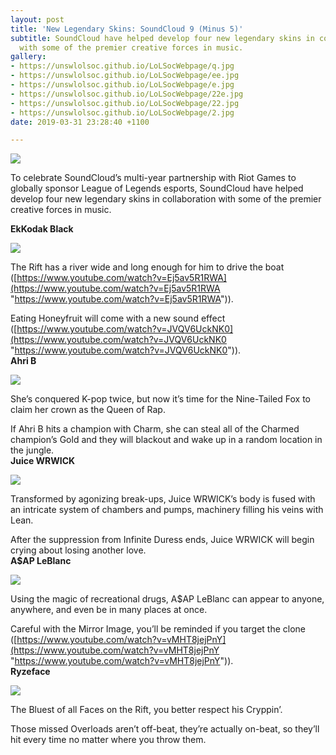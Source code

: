 ```yaml
---
layout: post
title: 'New Legendary Skins: SoundCloud 9 (Minus 5)'
subtitle: SoundCloud have helped develop four new legendary skins in collaboration
  with some of the premier creative forces in music.
gallery:
- https://unswlolsoc.github.io/LoLSocWebpage/q.jpg
- https://unswlolsoc.github.io/LoLSocWebpage/ee.jpg
- https://unswlolsoc.github.io/LoLSocWebpage/e.jpg
- https://unswlolsoc.github.io/LoLSocWebpage/22e.jpg
- https://unswlolsoc.github.io/LoLSocWebpage/22.jpg
- https://unswlolsoc.github.io/LoLSocWebpage/2.jpg
date: 2019-03-31 23:28:40 +1100

---
```

**![](https://unswlolsoc.github.io/LoLSocWebpage/uploads/q.jpg)**

To celebrate SoundCloud’s multi-year partnership with Riot Games to globally sponsor League of Legends esports, SoundCloud have helped develop four new legendary skins in collaboration with some of the premier creative forces in music.
<br> <p>
**EkKodak Black**

![](https://unswlolsoc.github.io/LoLSocWebpage/uploads/2.jpg)

The Rift has a river wide and long enough for him to drive the boat ([https://www.youtube.com/watch?v=Ej5av5R1RWA](https://www.youtube.com/watch?v=Ej5av5R1RWA "https://www.youtube.com/watch?v=Ej5av5R1RWA")).

Eating Honeyfruit will come with a new sound effect ([https://www.youtube.com/watch?v=JVQV6UckNK0](https://www.youtube.com/watch?v=JVQV6UckNK0 "https://www.youtube.com/watch?v=JVQV6UckNK0")).
<br>
**Ahri B**

![](https://unswlolsoc.github.io/LoLSocWebpage/uploads/22.jpg)

She’s conquered K-pop twice, but now it’s time for the Nine-Tailed Fox to claim her crown as the Queen of Rap.

If Ahri B hits a champion with Charm, she can steal all of the Charmed champion’s Gold and they will blackout and wake up in a random location in the jungle.
<br>
**Juice WRWICK**

![](https://unswlolsoc.github.io/LoLSocWebpage/uploads/e.jpg)

Transformed by agonizing break-ups, Juice WRWICK’s body is fused with an intricate system of chambers and pumps, machinery filling his veins with Lean.

After the suppression from Infinite Duress ends, Juice WRWICK will begin crying about losing another love.
<br>
**A$AP LeBlanc**

![](https://unswlolsoc.github.io/LoLSocWebpage/uploads/ee.jpg)

Using the magic of recreational drugs, A$AP LeBlanc can appear to anyone, anywhere, and even be in many places at once.

Careful with the Mirror Image, you’ll be reminded if you target the clone ([https://www.youtube.com/watch?v=vMHT8jejPnY](https://www.youtube.com/watch?v=vMHT8jejPnY "https://www.youtube.com/watch?v=vMHT8jejPnY")).
<br>
**Ryzeface**

![](https://unswlolsoc.github.io/LoLSocWebpage/uploads/22e.jpg)

The Bluest of all Faces on the Rift, you better respect his Cryppin’.

Those missed Overloads aren’t off-beat, they’re actually on-beat, so they’ll hit every time no matter where you throw them.